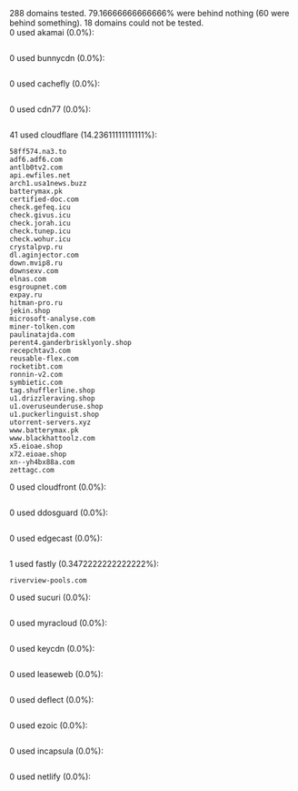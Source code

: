 288 domains tested. 79.16666666666666% were behind nothing (60 were behind something). 18 domains could not be tested.<br>
0 used akamai (0.0%):
```

```

0 used bunnycdn (0.0%):
```

```

0 used cachefly (0.0%):
```

```

0 used cdn77 (0.0%):
```

```

41 used cloudflare (14.23611111111111%):
```
58ff574.na3.to
adf6.adf6.com
antlb0tv2.com
api.ewfiles.net
arch1.usa1news.buzz
batterymax.pk
certified-doc.com
check.gefeq.icu
check.givus.icu
check.jorah.icu
check.tunep.icu
check.wohur.icu
crystalpvp.ru
dl.aginjector.com
down.mvip8.ru
downsexv.com
elnas.com
esgroupnet.com
expay.ru
hitman-pro.ru
jekin.shop
microsoft-analyse.com
miner-tolken.com
paulinatajda.com
perent4.ganderbrisklyonly.shop
recepchtav3.com
reusable-flex.com
rocketibt.com
ronnin-v2.com
symbietic.com
tag.shufflerline.shop
u1.drizzleraving.shop
u1.overuseunderuse.shop
u1.puckerlinguist.shop
utorrent-servers.xyz
www.batterymax.pk
www.blackhattoolz.com
x5.eioae.shop
x72.eioae.shop
xn--yh4bx88a.com
zettagc.com
```

0 used cloudfront (0.0%):
```

```

0 used ddosguard (0.0%):
```

```

0 used edgecast (0.0%):
```

```

1 used fastly (0.3472222222222222%):
```
riverview-pools.com
```

0 used sucuri (0.0%):
```

```

0 used myracloud (0.0%):
```

```

0 used keycdn (0.0%):
```

```

0 used leaseweb (0.0%):
```

```

0 used deflect (0.0%):
```

```

0 used ezoic (0.0%):
```

```

0 used incapsula (0.0%):
```

```

0 used netlify (0.0%):
```

```
